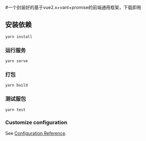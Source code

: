 #一个封装好的基于vue2.x+vant+promise的前端通用框架，下载即用

## 安装依赖
```
yarn install
```

### 运行服务
```
yarn serve
```

### 打包
```
yarn build
```
### 测试服包
```
yarn test
```

### Customize configuration
See [Configuration Reference](https://cli.vuejs.org/config/).
